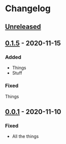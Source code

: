 # Changelog

## [Unreleased]


## [0.1.5] - 2020-11-15

### Added

- Things
- Stuff

### Fixed

Things

## [0.0.1] - 2020-11-10

### Fixed

- All the things

[unreleased]: https://github.com/dtothefp/gh-action-gcp-app-engine-deploy/compare/v0.1.5...HEAD
[0.1.5]: https://github.com/dtothefp/gh-action-gcp-app-engine-deploy/compare/v0.0.1...0.1.5
[0.0.1]: https://github.com/dtothefp/gh-action-gcp-app-engine-deploy/compare/v0.0.1...v0.0.0
